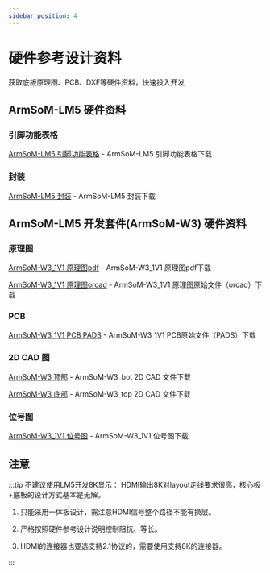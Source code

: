 ```yaml
---
sidebar_position: 4
---
```


# 硬件参考设计资料

获取底板原理图、PCB、DXF等硬件资料，快速投入开发

## ArmSoM-LM5 硬件资料

### 引脚功能表格
[ArmSoM-LM5 引脚功能表格](/hardware/lm/lm5/ArmSoM-LM5_Pin_and_Function_List20230603.xlsx) - ArmSoM-LM5 引脚功能表格下载

### 封装

[ArmSoM-LM5 封装](/hardware/lm/lm5/LGA506_45R0X50R0_2005.asc) - ArmSoM-LM5 封装下载

## ArmSoM-LM5 开发套件(ArmSoM-W3) 硬件资料

### 原理图
[ArmSoM-W3_1V1 原理图pdf](/hardware/lm/lm5/ArmSoM_W3_1V1_SCH.pdf) - ArmSoM-W3_1V1 原理图pdf下载

[ArmSoM-W3_1V1 原理图orcad](/hardware/lm/lm5/ArmSoM_W3_1V1_SCH.DSN) - ArmSoM-W3_1V1 原理图原始文件（orcad）下载

### PCB

[ArmSoM-W3_1V1 PCB PADS](/hardware/lm/lm5/ArmSoM_W3_1V1.pcb) - ArmSoM-W3_1V1 PCB原始文件（PADS）下载

### 2D CAD 图

[ArmSoM-W3 顶部](/hardware/lm/lm5/ArmSoM_W3_1V1_bot.dxf) - ArmSoM-W3_bot 2D CAD 文件下载

[ArmSoM-W3 底部](/hardware/lm/lm5/ArmSoM_W3_1V1_top.dxf) - ArmSoM-W3_top 2D CAD 文件下载

### 位号图

[ArmSoM-W3_1V1 位号图](/hardware/lm/lm5/ArmSoM_W3_1V1_SMD.pdf) - ArmSoM-W3_1V1 位号图下载


## 注意

:::tip
不建议使用LM5开发8K显示：
HDMI输出8K对layout走线要求很高，核心板+底板的设计方式基本是无解。

1. 只能采用一体板设计，需注意HDMI信号整个路径不能有换层。

2. 严格按照硬件参考设计说明控制阻抗、等长。

3. HDMI的连接器也要选支持2.1协议的，需要使用支持8K的连接器。

:::